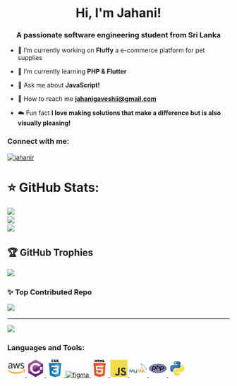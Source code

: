 <h1 align="center">Hi, I'm Jahani!</h1>
<h3 align="center">A passionate software engineering student from Sri Lanka</h3>

- 💫 I’m currently working on **Fluffy** a e-commerce platform for pet supplies

- 🌱 I’m currently learning **PHP & Flutter**

- 💬 Ask me about **JavaScript!**

- 📨 How to reach me **jahanigaveshii@gmail.com**

- ☁️ Fun fact **I love making solutions that make a difference but is also visually pleasing!**

<h3 align="left">Connect with me:</h3>
<p align="left">
<a href="https://linkedin.com/in/jahanir" target="blank"><img align="center" src="https://raw.githubusercontent.com/rahuldkjain/github-profile-readme-generator/master/src/images/icons/Social/linked-in-alt.svg" alt="jahanir" height="30" width="40" /></a>
</p>

# ⭐ GitHub Stats:
![](https://github-readme-stats.vercel.app/api?username=jahanirathugamage&theme=rose&hide_border=false&include_all_commits=false&count_private=false)<br/>
![](https://nirzak-streak-stats.vercel.app/?user=jahanirathugamage&theme=rose&hide_border=false)<br/>
![](https://github-readme-stats.vercel.app/api/top-langs/?username=jahanirathugamage&theme=rose&hide_border=false&include_all_commits=false&count_private=false&layout=compact)

## 🏆 GitHub Trophies
![](https://github-profile-trophy.vercel.app/?username=jahanirathugamage&theme=rose&no-frame=false&no-bg=false&margin-w=4)

### ✨ Top Contributed Repo
![](https://github-contributor-stats.vercel.app/api?username=jahanirathugamage&limit=5&theme=rose&combine_all_yearly_contributions=true)

---
[![](https://visitcount.itsvg.in/api?id=jahanirathugamage&icon=7&color=10)](https://visitcount.itsvg.in)

<h3 align="left">Languages and Tools:</h3>
<p align="left"> <a href="https://aws.amazon.com" target="_blank" rel="noreferrer"> <img src="https://raw.githubusercontent.com/devicons/devicon/master/icons/amazonwebservices/amazonwebservices-original-wordmark.svg" alt="aws" width="40" height="40"/> </a> <a href="https://www.w3schools.com/cs/" target="_blank" rel="noreferrer"> <img src="https://raw.githubusercontent.com/devicons/devicon/master/icons/csharp/csharp-original.svg" alt="csharp" width="40" height="40"/> </a> <a href="https://www.w3schools.com/css/" target="_blank" rel="noreferrer"> <img src="https://raw.githubusercontent.com/devicons/devicon/master/icons/css3/css3-original-wordmark.svg" alt="css3" width="40" height="40"/> </a> <a href="https://www.figma.com/" target="_blank" rel="noreferrer"> <img src="https://www.vectorlogo.zone/logos/figma/figma-icon.svg" alt="figma" width="40" height="40"/> </a> <a href="https://www.w3.org/html/" target="_blank" rel="noreferrer"> <img src="https://raw.githubusercontent.com/devicons/devicon/master/icons/html5/html5-original-wordmark.svg" alt="html5" width="40" height="40"/> </a> <a href="https://developer.mozilla.org/en-US/docs/Web/JavaScript" target="_blank" rel="noreferrer"> <img src="https://raw.githubusercontent.com/devicons/devicon/master/icons/javascript/javascript-original.svg" alt="javascript" width="40" height="40"/> </a> <a href="https://www.mysql.com/" target="_blank" rel="noreferrer"> <img src="https://raw.githubusercontent.com/devicons/devicon/master/icons/mysql/mysql-original-wordmark.svg" alt="mysql" width="40" height="40"/> </a> <a href="https://www.php.net" target="_blank" rel="noreferrer"> <img src="https://raw.githubusercontent.com/devicons/devicon/master/icons/php/php-original.svg" alt="php" width="40" height="40"/> </a> <a href="https://www.python.org" target="_blank" rel="noreferrer"> <img src="https://raw.githubusercontent.com/devicons/devicon/master/icons/python/python-original.svg" alt="python" width="40" height="40"/> </a> </p>

